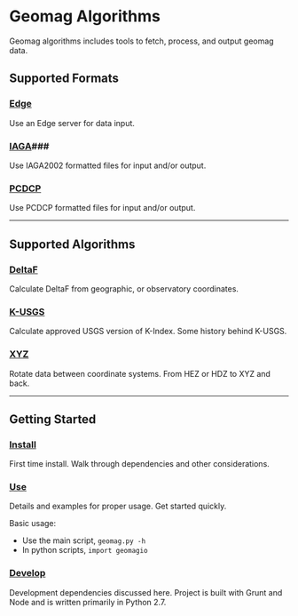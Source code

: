 Geomag Algorithms
=================

Geomag algorithms includes tools to fetch, process, and output geomag data.

## Supported Formats ##

### [Edge](readme_io.md#edge) ###

Use an Edge server for data input.

### [IAGA](readme_io.md#iaga2002)###

Use IAGA2002 formatted files for input and/or output.

### [PCDCP](readme_io.md#) ###

Use PCDCP formatted files for input and/or output.


---
## Supported Algorithms ##

### [DeltaF](./docs/DeltaF_usage.md) ###
Calculate DeltaF from geographic, or observatory coordinates.

### [K-USGS](./docs/KUSGS_usage.md) ###
Calculate approved USGS version of K-Index. Some history behind K-USGS.

### [XYZ](./docs/XYZ_usage.md) ###
Rotate data between coordinate systems. From HEZ or HDZ to XYZ and back.


---
## Getting Started ##

### [Install](readme_dependency_install.md) ###
First time install. Walk through dependencies and other considerations.

### [Use](readme_usage.md) ###
Details and examples for proper usage. Get started quickly.

Basic usage:

  - Use the main script, `geomag.py -h`
  - In python scripts, `import geomagio`

### [Develop](readme_develop_install.md) ###
Development dependencies discussed here. Project is built with Grunt and Node
and is written primarily in Python 2.7.

